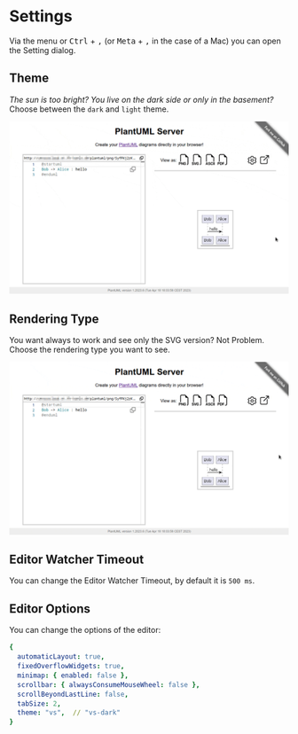 # Settings

Via the menu or <kbd>Ctrl</kbd> + <kbd>,</kbd> (or <kbd>Meta</kbd> + <kbd>,</kbd> in the case of a Mac) you can open the Setting dialog.

## Theme

_The sun is too bright? You live on the dark side or only in the basement?_
Choose between the `dark` and `light` theme.

![theme](https://raw.githubusercontent.com/plantuml/plantuml-server/master/docs/WebUI/gifs/settings-theme.gif)

## Rendering Type

You want always to work and see only the SVG version? Not Problem.  
Choose the rendering type you want to see.

![rendering-type](https://raw.githubusercontent.com/plantuml/plantuml-server/master/docs/WebUI/gifs/settings-rendering-type.gif)

## Editor Watcher Timeout

You can change the Editor Watcher Timeout, by default it is `500 ms`.


## Editor Options

You can change the options of the editor:

```yaml
{
  automaticLayout: true,
  fixedOverflowWidgets: true,
  minimap: { enabled: false },
  scrollbar: { alwaysConsumeMouseWheel: false },
  scrollBeyondLastLine: false,
  tabSize: 2,
  theme: "vs",  // "vs-dark"
}
```
